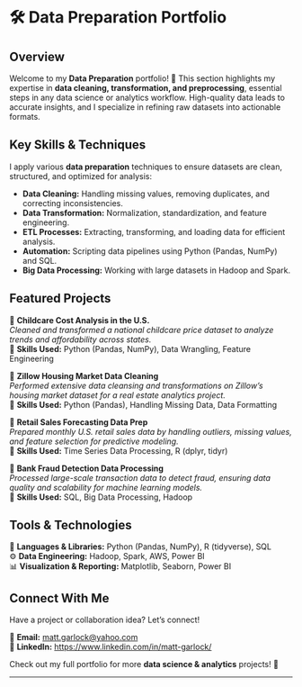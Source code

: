 # 🛠️ Data Preparation Portfolio

## Overview

Welcome to my **Data Preparation** portfolio! 🎯 This section highlights my expertise in **data cleaning, transformation, and preprocessing**, essential steps in any data science or analytics workflow. High-quality data leads to accurate insights, and I specialize in refining raw datasets into actionable formats.

## Key Skills & Techniques

I apply various **data preparation** techniques to ensure datasets are clean, structured, and optimized for analysis:

- **Data Cleaning:** Handling missing values, removing duplicates, and correcting inconsistencies.
- **Data Transformation:** Normalization, standardization, and feature engineering.
- **ETL Processes:** Extracting, transforming, and loading data for efficient analysis.
- **Automation:** Scripting data pipelines using Python (Pandas, NumPy) and SQL.
- **Big Data Processing:** Working with large datasets in Hadoop and Spark.

## Featured Projects

🔹 **Childcare Cost Analysis in the U.S.**  
*Cleaned and transformed a national childcare price dataset to analyze trends and affordability across states.*  
📌 **Skills Used:** Python (Pandas, NumPy), Data Wrangling, Feature Engineering

🔹 **Zillow Housing Market Data Cleaning**  
*Performed extensive data cleansing and transformations on Zillow’s housing market dataset for a real estate analytics project.*  
📌 **Skills Used:** Python (Pandas), Handling Missing Data, Data Formatting

🔹 **Retail Sales Forecasting Data Prep**  
*Prepared monthly U.S. retail sales data by handling outliers, missing values, and feature selection for predictive modeling.*  
📌 **Skills Used:** Time Series Data Processing, R (dplyr, tidyr)

🔹 **Bank Fraud Detection Data Processing**  
*Processed large-scale transaction data to detect fraud, ensuring data quality and scalability for machine learning models.*  
📌 **Skills Used:** SQL, Big Data Processing, Hadoop

## Tools & Technologies

🚀 **Languages & Libraries:** Python (Pandas, NumPy), R (tidyverse), SQL  
⚙️ **Data Engineering:** Hadoop, Spark, AWS, Power BI  
📊 **Visualization & Reporting:** Matplotlib, Seaborn, Power BI  

## Connect With Me

Have a project or collaboration idea? Let’s connect!  

📧 **Email:** matt.garlock@yahoo.com  
🔗 **LinkedIn:** https://www.linkedin.com/in/matt-garlock/  

Check out my full portfolio for more **data science & analytics** projects! 🚀  

---


